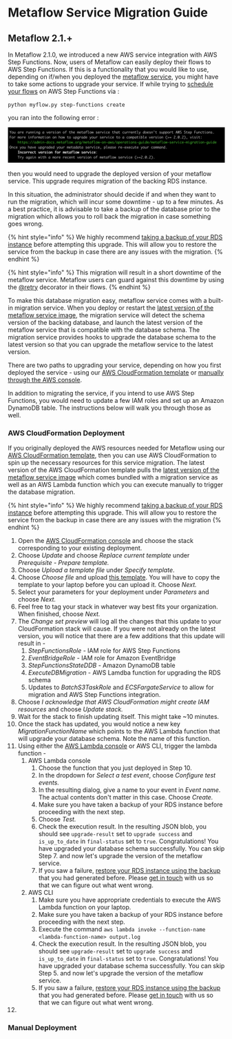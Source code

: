 # Metaflow Service Migration Guide

## Metaflow 2.1.+

In Metaflow 2.1.0, we introduced a new AWS service integration with AWS Step Functions. Now, users of Metaflow can easily deploy their flows to AWS Step Functions. If this is a functionality that you would like to use, depending on if/when you deployed the [metaflow service](https://app.gitbook.com/@hawkins/s/metaflow-admin/~/drafts/-MDQ9c_b9eEtHKMgoQni/metaflow-on-aws/metaflow-on-aws#metadata), you might have to take some actions to upgrade your service. If while trying to [schedule your flows](www.google.com) on AWS Step Functions via :

```text
python myflow.py step-functions create
```

you ran into the following error :

![](../../.gitbook/assets/screenshot-2020-07-29-at-8.27.22-am.png)

then you would need to upgrade the deployed version of your metaflow service. This upgrade requires migration of the backing RDS instance.

In this situation, the administrator should decide if and when they want to run the migration, which will incur some downtime - up to a few minutes. As a best practice, it is advisable to take a backup of the database prior to the migration which allows you to roll back the migration in case something goes wrong.

{% hint style="info" %}
We highly recommend [taking a backup of your RDS instance](https://docs.aws.amazon.com/AmazonRDS/latest/UserGuide/CHAP_CommonTasks.BackupRestore.html) before attempting this upgrade. This will allow you to restore the service from the backup in case there are any issues with the migration.
{% endhint %}

{% hint style="info" %}
This migration will result in a short downtime of the metaflow service. Metaflow users can guard against this downtime by using the [@retry](https://docs.metaflow.org/metaflow/failures) decorator in their flows.
{% endhint %}

To make this database migration easy, metaflow service comes with a built-in migration service. When you deploy or restart the [latest version of the metaflow service image](https://hub.docker.com/repository/docker/netflixoss/metaflow_metadata_service), the migration service will detect the schema version of the backing database, and launch the latest version of the metaflow service that is compatible with the database schema. The migration service provides hooks to upgrade the database schema to the latest version so that you can upgrade the metaflow service to the latest version.

There are two paths to upgrading your service, depending on how you first deployed the service - using our [AWS CloudFormation template](metaflow-service-migration-guide.md#aws-cloudformation-deployment) or [manually through the AWS console](metaflow-service-migration-guide.md#manual-deployment).

In addition to migrating the service, if you intend to use AWS Step Functions, you would need to update a few IAM roles and set up an Amazon DynamoDB table. The instructions below will walk you through those as well.

### AWS CloudFormation Deployment

If you originally deployed the AWS resources needed for Metaflow using our [AWS CloudFormation template](../deployment-guide/aws-cloudformation-deployment.md), then you can use AWS CloudFormation to spin up the necessary resources for this service migration. The latest version of the AWS CloudFormation template pulls the [latest version of the metaflow service image](https://hub.docker.com/repository/docker/netflixoss/metaflow_metadata_service) which comes bundled with a migration service as well as an AWS Lambda function which you can execute manually to trigger the database migration.

{% hint style="info" %}
We highly recommend [taking a backup of your RDS instance](https://docs.aws.amazon.com/AmazonRDS/latest/UserGuide/CHAP_CommonTasks.BackupRestore.html) before attempting this upgrade. This will allow you to restore the service from the backup in case there are any issues with the migration
{% endhint %}

1. Open the [AWS CloudFormation console](https://console.aws.amazon.com/cloudformation) and choose the stack corresponding to your existing deployment.
2. Choose _Update_ and choose _Replace current template_ under _Prerequisite - Prepare template._ 
3. Choose _Upload a template file_ under _Specify template_.
4. Choose _Choose file_ and upload [this template](https://github.com/Netflix/metaflow-tools/blob/master/aws/cloudformation/metaflow-cfn-template.yml). You will have to copy the template to your laptop before you can upload it. Choose _Next._
5. Select your parameters for your deployment under _Parameters_ and choose _Next._
6. Feel free to tag your stack in whatever way best fits your organization. When finished, choose _Next._
7. The _Change set preview_ will log all the changes that this update to your CloudFormation stack will cause. If you were not already on the latest version, you will notice that there are a few additions that this update will result in - 
   1. _StepFunctionsRole -_ IAM role for AWS Step Functions
   2. _EventBridgeRole -_ IAM role for Amazon EventBridge
   3. _StepFunctionsStateDDB -_ Amazon DynamoDB table
   4. _ExecuteDBMigration_ - AWS Lamdba function for upgrading the RDS schema
   5. Updates to _BatchS3TaskRole_ and _ECSFargateService_ to allow for migration and AWS Step Functions integration.
8. Choose _I acknowledge that AWS CloudFormation might create IAM resources_ and choose _Update stack._
9. Wait for the stack to finish updating itself. This might take ~10 minutes.
10. Once the stack has updated, you would notice a new key _MigrationFunctionName_ which points to the AWS Lambda function that will upgrade your database schema. Note the name of this function.
11. Using either the [AWS Lambda console](https://console.aws.amazon.com/lambda) or AWS CLI, trigger the lambda function - 
    1. AWS Lambda console
       1. Choose the function that you just deployed in Step 10.
       2. In the dropdown for _Select a test event_, choose _Configure test events._
       3. In the resulting dialog, give a name to your event in _Event name_. The actual contents don't matter in this case. Choose _Create._
       4. Make sure you have taken a backup of your RDS instance before proceeding with the next step.
       5. Choose _Test._
       6. Check the execution result. In the resulting JSON blob, you should see `upgrade-result` set to `upgrade success` and `is_up_to_date` in `final-status` set to `true`. Congratulations! You have upgraded your database schema successfully. You can skip Step 7. and now let's upgrade the version of the metaflow service.
       7. If you saw a failure, [restore your RDS instance using the backup](https://docs.aws.amazon.com/AmazonRDS/latest/UserGuide/USER_RestoreFromSnapshot.html) that you had generated before. Please [get in touch](../../overview/getting-in-touch.md) with us so that we can figure out what went wrong.
    2. AWS CLI
       1. Make sure you have appropriate credentials to execute the AWS Lambda function on your laptop.
       2. Make sure you have taken a backup of your RDS instance before proceeding with the next step.
       3. Execute the command `aws lambda invoke --function-name <lambda-function-name> output.log` 
       4. Check the execution result. In the resulting JSON blob, you should see `upgrade-result` set to `upgrade success` and `is_up_to_date` in `final-status` set to `true`. Congratulations! You have upgraded your database schema successfully. You can skip Step 5. and now let's upgrade the version of the metaflow service.
       5. If you saw a failure, [restore your RDS instance using the backup](https://docs.aws.amazon.com/AmazonRDS/latest/UserGuide/USER_RestoreFromSnapshot.html) that you had generated before. Please [get in touch](../../overview/getting-in-touch.md) with us so that we can figure out what went wrong.
12. 


### Manual Deployment

